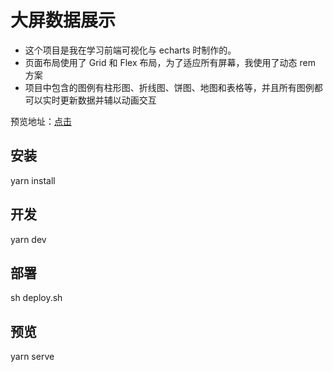 # 大屏数据展示

- 这个项目是我在学习前端可视化与 echarts 时制作的。
- 页面布局使用了 Grid 和 Flex 布局，为了适应所有屏幕，我使用了动态 rem 方案
- 项目中包含的图例有柱形图、折线图、饼图、地图和表格等，并且所有图例都可以实时更新数据并辅以动画交互

预览地址：[点击](https://gaojuze.gitee.io/big-screen-website)

## 安装
yarn install

## 开发
yarn dev

## 部署
sh deploy.sh

## 预览
yarn serve


